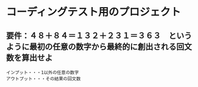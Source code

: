 # コーディングテスト用のプロジェクト

## 要件：４８＋８４＝１３２＋２３１＝３６３　というように最初の任意の数字から最終的に創出される回文数を算出せよ

```
インプット・・・1以外の任意の数字
アウトプット・・・その結果の回文数
```

